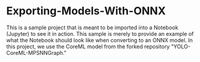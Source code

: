 # Exporting-Models-With-ONNX
This is a sample project that is meant to be imported into a Notebook (Jupyter) to see it in action. This sample is merely to provide an example of what the Notebook should look like when converting to an ONNX model. In this project, we use the CoreML model from the forked repository "YOLO-CoreML-MPSNNGraph."
